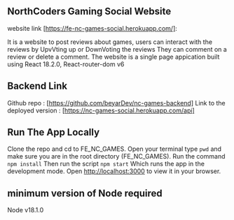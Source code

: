 ## NorthCoders Gaming Social Website

website link [https://fe-nc-games-social.herokuapp.com/]:

It is a website to post reviews about games, users can interact with the reviews by UpvVting up or DownVoting the reviews
They can comment on a review or delete a comment.
The website is a single page appication built using React 18.2.0, React-router-dom v6

## Backend Link

Github repo : [https://github.com/beyarDev/nc-games-backend]
Link to the deployed version : [https://nc-games-social.herokuapp.com/api]

## Run The App Locally

Clone the repo and cd to FE_NC_GAMES.
Open your terminal type `pwd` and make sure you are in the root directory (FE_NC_GAMES).
Run the command `npm install`
Then run the script `npm start`
Which runs the app in the development mode.
Open [http://localhost:3000](http://localhost:3000) to view it in your browser.

## minimum version of Node required

Node v18.1.0
